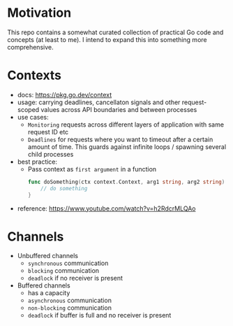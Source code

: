 # Motivation
This repo contains a somewhat curated collection of practical Go code and concepts (at least to me). I intend to expand this into something more comprehensive.
# Contexts
- docs: https://pkg.go.dev/context
- usage: carrying deadlines, cancellaton signals and other request-scoped values across API boundaries and between processes
- use cases: 
    - `Monitoring` requests across different layers of application with same request ID etc
    - `Deadlines` for requests where you want to timeout after a certain amount of time. This guards against infinite loops / spawning several child processes
- best practice: 
    - Pass context as `first argument` in a function
        ```go
        func doSomething(ctx context.Context, arg1 string, arg2 string) error {
            // do something
        }
        ```
- reference: https://www.youtube.com/watch?v=h2RdcrMLQAo

# Channels
- Unbuffered channels
    - `synchronous` communication
    - `blocking` communication
    - `deadlock` if no receiver is present
- Buffered channels
    - has a capacity
    - `asynchronous` communication
    - `non-blocking` communication
    - `deadlock` if buffer is full and no receiver is present
